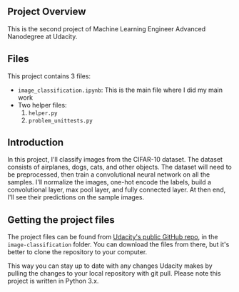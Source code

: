 ## Project Overview

This is the second project of Machine Learning Engineer Advanced Nanodegree at Udacity.

## Files

This project contains 3 files:
* `image_classification.ipynb`: This is the main file where I did my main work
* Two helper files:
    1. `helper.py`
    2. `problem_unittests.py`

## Introduction

In this project, I'll classify images from the CIFAR-10 dataset. The dataset consists of airplanes, dogs, cats, and other objects. The dataset will need to be preprocessed, then train a convolutional neural network on all the samples. I'll normalize the images, one-hot encode the labels, build a convolutional layer, max pool layer, and fully connected layer. At then end, I'll see their predictions on the sample images.

## Getting the project files

The project files can be found from [Udacity's public GitHub repo](https://github.com/udacity/deep-learning), in the `image-classification` folder. You can download the files from there, but it's better to clone the repository to your computer.

This way you can stay up to date with any changes Udacity makes by pulling the changes to your local repository with git pull. Please note this project is written in Python 3.x.

